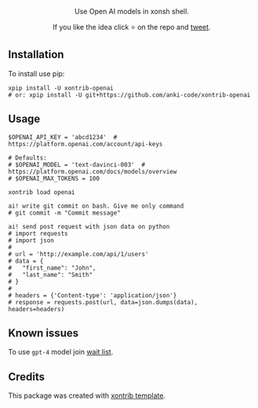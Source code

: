 <p align="center">
Use Open AI models in xonsh shell.
</p>

<p align="center">  
If you like the idea click ⭐ on the repo and <a href="https://twitter.com/intent/tweet?text=Nice%20xontrib%20for%20the%20xonsh%20shell!&url=https://github.com/anki-code/xontrib-openai" target="_blank">tweet</a>.
</p>


## Installation

To install use pip:

```xsh
xpip install -U xontrib-openai
# or: xpip install -U git+https://github.com/anki-code/xontrib-openai
```

## Usage

```xsh
$OPENAI_API_KEY = 'abcd1234'  # https://platform.openai.com/account/api-keys

# Defaults:
# $OPENAI_MODEL = 'text-davinci-003'  # https://platform.openai.com/docs/models/overview
# $OPENAI_MAX_TOKENS = 100

xontrib load openai

ai! write git commit on bash. Give me only command
# git commit -m "Commit message"

ai! send post request with json data on python
# import requests
# import json
# 
# url = 'http://example.com/api/1/users'
# data = {
#   "first_name": "John",
#   "last_name": "Smith"
# }
# 
# headers = {'Content-type': 'application/json'}
# response = requests.post(url, data=json.dumps(data), headers=headers)
```

## Known issues

To use `gpt-4` model join [wait list](https://openai.com/waitlist/gpt-4-api).

## Credits

This package was created with [xontrib template](https://github.com/xonsh/xontrib-template).
